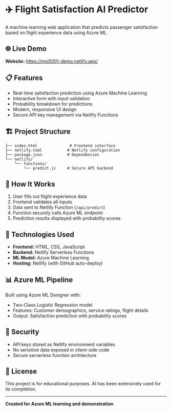 # ✈️ Flight Satisfaction AI Predictor

A machine learning web application that predicts passenger satisfaction based on flight experience data using Azure ML.

## 🌐 Live Demo

**Website:** https://msi5001-demo.netlify.app/

## 📋 Features

- Real-time satisfaction prediction using Azure Machine Learning
- Interactive form with input validation
- Probability breakdown for predictions
- Modern, responsive UI design
- Secure API key management via Netlify Functions

## 🏗️ Project Structure
```
├── index.html              # Frontend interface
├── netlify.toml           # Netlify configuration
├── package.json           # Dependencies
└── netlify/
    └── functions/
        └── predict.js     # Secure API backend
```

## 🚀 How It Works

1. User fills out flight experience data
2. Frontend validates all inputs
3. Data sent to Netlify Function (`/api/predict`)
4. Function securely calls Azure ML endpoint
5. Prediction results displayed with probability scores

## 🔧 Technologies Used

- **Frontend:** HTML, CSS, JavaScript
- **Backend:** Netlify Serverless Functions
- **ML Model:** Azure Machine Learning
- **Hosting:** Netlify (with GitHub auto-deploy)

## 📊 Azure ML Pipeline

Built using Azure ML Designer with:
- Two-Class Logistic Regression model
- Features: Customer demographics, service ratings, flight details
- Output: Satisfaction prediction with probability scores

## 🔐 Security

- API keys stored as Netlify environment variables
- No sensitive data exposed in client-side code
- Secure serverless function architecture

## 📝 License

This project is for educational purposes. AI has been extensively used for its completion.

---

**Created for Azure ML learning and demonstration**
